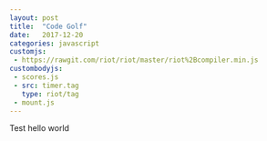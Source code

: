 ```yaml
---
layout: post
title:  "Code Golf"
date:   2017-12-20
categories: javascript
customjs:
 - https://rawgit.com/riot/riot/master/riot%2Bcompiler.min.js
custombodyjs:
 - scores.js
 - src: timer.tag
   type: riot/tag
 - mount.js
---
```


Test
hello world

<timer></timer>

<scores></scores>
